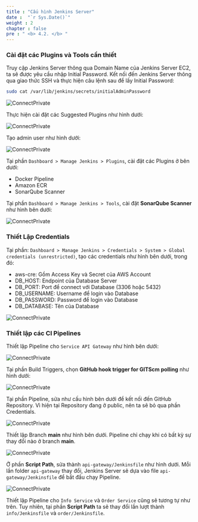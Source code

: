 ```yaml
---
title : "Cấu hình Jenkins Server"
date :  "`r Sys.Date()`" 
weight : 2 
chapter : false
pre : " <b> 4.2. </b> "
---
```


### Cài đặt các Plugins và Tools cần thiết 

Truy cập Jenkins Server thông qua Domain Name của Jenkins Server EC2, ta sẽ được yêu cầu nhập Initial Password. Kết nối đến Jenkins Server thông qua giao thức SSH và thực hiện câu lệnh sau để lấy Initial Password:

```sh
sudo cat /var/lib/jenkins/secrets/initialAdminPassword
```

![ConnectPrivate](/FCJ2024-Workshop2/images/4-cicd/4.2-jenkins/0_Jenkins.png)

Thực hiện cài đặt các Suggested Plugins như hình dưới:

![ConnectPrivate](/FCJ2024-Workshop2/images/4-cicd/4.2-jenkins/1_Jenkins.png)

Tạo admin user như hình dưới:

![ConnectPrivate](/FCJ2024-Workshop2/images/4-cicd/4.2-jenkins/2_Jenkins.png)

Tại phần `Dashboard > Manage Jenkins > Plugins`, cài đặt các Plugins ở bên dưới:

- Docker Pipeline
- Amazon ECR
- SonarQube Scanner 

Tại phần `Dashboard > Manage Jenkins > Tools`, cài đặt **SonarQube Scanner** như hình bên dưới:

![ConnectPrivate](/FCJ2024-Workshop2/images/4-cicd/4.2-jenkins/3_Jenkins.png)

### Thiết Lập Credentials

Tại phần: `Dashboard > Manage Jenkins > Credentials > System > Global credentials (unrestricted)`, tạo các credentials như hình bên dưới, trong đó:

- aws-cre: Gồm Access Key và Secret của AWS Account
- DB_HOST: Endpoint của Database Server
- DB_PORT: Port để connect với Database (3306 hoặc 5432)
- DB_USERNAME: Username để login vào Database
- DB_PASSWORD: Password để login vào Database
- DB_DATABASE: Tên của Database


![ConnectPrivate](/FCJ2024-Workshop2/images/4-cicd/4.2-jenkins/4_Jenkins.png)

### Thiết lập các CI Pipelines

Thiết lập Pipeline cho `Service API Gateway` như hình bên dưới:

![ConnectPrivate](/FCJ2024-Workshop2/images/4-cicd/4.2-jenkins/5_Jenkins.png)

Tại phần Build Triggers, chọn **GitHub hook trigger for GITScm polling** như hình dưới:

![ConnectPrivate](/FCJ2024-Workshop2/images/4-cicd/4.2-jenkins/6_Jenkins.png)

Tại phần Pipeline, sửa như cấu hình bên dưới để kết nối đến GitHub Repository. Vì hiện tại Repository đang ở public, nên ta sẽ bỏ qua phần Credentials.

![ConnectPrivate](/FCJ2024-Workshop2/images/4-cicd/4.2-jenkins/7_Jenkins.png)

Thiết lập Branch **main** như hình bên dưới. Pipeline chỉ chạy khi có bất kỳ sự thay đổi nào ở branch **main**.

![ConnectPrivate](/FCJ2024-Workshop2/images/4-cicd/4.2-jenkins/8_Jenkins.png)

Ở phần **Script Path**, sửa thành `api-gateway/Jenkinsfile` như hình dưới. Mỗi lần folder `api-gateway` thay đổi, Jenkins Server sẽ dựa vào file `api-gateway/Jenkinsfile` để bắt đầu chạy Pipeline.

![ConnectPrivate](/FCJ2024-Workshop2/images/4-cicd/4.2-jenkins/9_Jenkins.png)

Thiết lập Pipeline cho `Info Service` và `Order Service` cũng sẽ tương tự như trên. Tuy nhiên, tại phần **Script Path** ta sẽ thay đổi lần lượt thành `info/Jenkinsfile` và `order/Jenkinsfile`.

